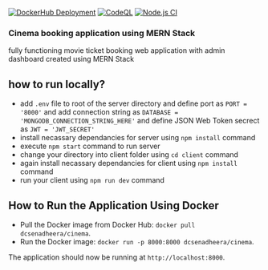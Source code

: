[![DockerHub Deployment](https://github.com/DushanSenadheera/PUSL3120-Project/actions/workflows/deploy-to-dockerhub.yml/badge.svg?branch=main)](https://github.com/DushanSenadheera/PUSL3120-Project/actions/workflows/deploy-to-dockerhub.yml)
[![CodeQL](https://github.com/DushanSenadheera/PUSL3120-Project/actions/workflows/codeql.yml/badge.svg?branch=main)](https://github.com/DushanSenadheera/PUSL3120-Project/actions/workflows/codeql.yml)
[![Node.js CI](https://github.com/DushanSenadheera/PUSL3120-Project/actions/workflows/ci.yml/badge.svg?branch=main)](https://github.com/DushanSenadheera/PUSL3120-Project/actions/workflows/ci.yml)

### Cinema booking application using MERN Stack
fully functioning movie ticket booking web application with admin dashboard created using MERN Stack

## how to run locally?
- add `.env` file to root of the server directory and define port as `PORT = '8000'` and add connection string as `DATABASE = 'MONGODB_CONNECTION_STRING_HERE'` and define JSON Web Token secrect as `JWT = 'JWT_SECRET'`
- install necassary dependancies for server using `npm install` command
- execute `npm start` command to run server
- change your directory into client folder using `cd client` command
- again install necassary dependancies for client using `npm install` command
- run your client using `npm run dev` command

## How to Run the Application Using Docker
- Pull the Docker image from Docker Hub: `docker pull dcsenadheera/cinema`.
- Run the Docker image: `docker run -p 8000:8000 dcsenadheera/cinema`.
  
The application should now be running at `http://localhost:8000`.
